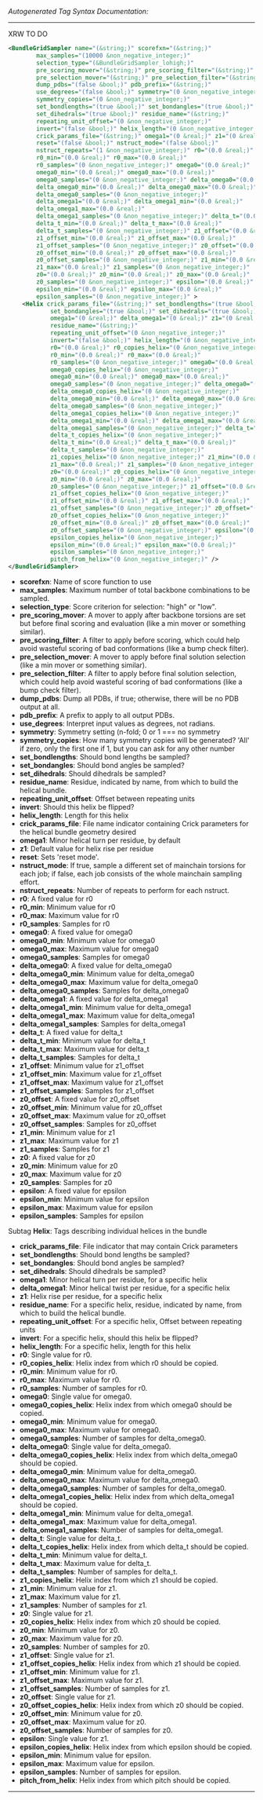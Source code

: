 <!-- THIS IS AN AUTOGENERATED FILE: Don't edit it directly, instead change the schema definition in the code itself. -->

_Autogenerated Tag Syntax Documentation:_

---
XRW TO DO

```xml
<BundleGridSampler name="(&string;)" scorefxn="(&string;)"
        max_samples="(10000 &non_negative_integer;)"
        selection_type="(&BundleGridSampler_lohigh;)"
        pre_scoring_mover="(&string;)" pre_scoring_filter="(&string;)"
        pre_selection_mover="(&string;)" pre_selection_filter="(&string;)"
        dump_pdbs="(false &bool;)" pdb_prefix="(&string;)"
        use_degrees="(false &bool;)" symmetry="(0 &non_negative_integer;)"
        symmetry_copies="(0 &non_negative_integer;)"
        set_bondlengths="(true &bool;)" set_bondangles="(true &bool;)"
        set_dihedrals="(true &bool;)" residue_name="(&string;)"
        repeating_unit_offset="(0 &non_negative_integer;)"
        invert="(false &bool;)" helix_length="(0 &non_negative_integer;)"
        crick_params_file="(&string;)" omega1="(0 &real;)" z1="(0 &real;)"
        reset="(false &bool;)" nstruct_mode="(false &bool;)"
        nstruct_repeats="(1 &non_negative_integer;)" r0="(0.0 &real;)"
        r0_min="(0.0 &real;)" r0_max="(0.0 &real;)"
        r0_samples="(0 &non_negative_integer;)" omega0="(0.0 &real;)"
        omega0_min="(0.0 &real;)" omega0_max="(0.0 &real;)"
        omega0_samples="(0 &non_negative_integer;)" delta_omega0="(0.0 &real;)"
        delta_omega0_min="(0.0 &real;)" delta_omega0_max="(0.0 &real;)"
        delta_omega0_samples="(0 &non_negative_integer;)"
        delta_omega1="(0.0 &real;)" delta_omega1_min="(0.0 &real;)"
        delta_omega1_max="(0.0 &real;)"
        delta_omega1_samples="(0 &non_negative_integer;)" delta_t="(0.0 &real;)"
        delta_t_min="(0.0 &real;)" delta_t_max="(0.0 &real;)"
        delta_t_samples="(0 &non_negative_integer;)" z1_offset="(0.0 &real;)"
        z1_offset_min="(0.0 &real;)" z1_offset_max="(0.0 &real;)"
        z1_offset_samples="(0 &non_negative_integer;)" z0_offset="(0.0 &real;)"
        z0_offset_min="(0.0 &real;)" z0_offset_max="(0.0 &real;)"
        z0_offset_samples="(0 &non_negative_integer;)" z1_min="(0.0 &real;)"
        z1_max="(0.0 &real;)" z1_samples="(0 &non_negative_integer;)"
        z0="(0.0 &real;)" z0_min="(0.0 &real;)" z0_max="(0.0 &real;)"
        z0_samples="(0 &non_negative_integer;)" epsilon="(0.0 &real;)"
        epsilon_min="(0.0 &real;)" epsilon_max="(0.0 &real;)"
        epsilon_samples="(0 &non_negative_integer;)" >
    <Helix crick_params_file="(&string;)" set_bondlengths="(true &bool;)"
            set_bondangles="(true &bool;)" set_dihedrals="(true &bool;)"
            omega1="(0 &real;)" delta_omega1="(0 &real;)" z1="(0 &real;)"
            residue_name="(&string;)"
            repeating_unit_offset="(0 &non_negative_integer;)"
            invert="(false &bool;)" helix_length="(0 &non_negative_integer;)"
            r0="(0.0 &real;)" r0_copies_helix="(0 &non_negative_integer;)"
            r0_min="(0.0 &real;)" r0_max="(0.0 &real;)"
            r0_samples="(0 &non_negative_integer;)" omega0="(0.0 &real;)"
            omega0_copies_helix="(0 &non_negative_integer;)"
            omega0_min="(0.0 &real;)" omega0_max="(0.0 &real;)"
            omega0_samples="(0 &non_negative_integer;)" delta_omega0="(0.0 &real;)"
            delta_omega0_copies_helix="(0 &non_negative_integer;)"
            delta_omega0_min="(0.0 &real;)" delta_omega0_max="(0.0 &real;)"
            delta_omega0_samples="(0 &non_negative_integer;)"
            delta_omega1_copies_helix="(0 &non_negative_integer;)"
            delta_omega1_min="(0.0 &real;)" delta_omega1_max="(0.0 &real;)"
            delta_omega1_samples="(0 &non_negative_integer;)" delta_t="(0.0 &real;)"
            delta_t_copies_helix="(0 &non_negative_integer;)"
            delta_t_min="(0.0 &real;)" delta_t_max="(0.0 &real;)"
            delta_t_samples="(0 &non_negative_integer;)"
            z1_copies_helix="(0 &non_negative_integer;)" z1_min="(0.0 &real;)"
            z1_max="(0.0 &real;)" z1_samples="(0 &non_negative_integer;)"
            z0="(0.0 &real;)" z0_copies_helix="(0 &non_negative_integer;)"
            z0_min="(0.0 &real;)" z0_max="(0.0 &real;)"
            z0_samples="(0 &non_negative_integer;)" z1_offset="(0.0 &real;)"
            z1_offset_copies_helix="(0 &non_negative_integer;)"
            z1_offset_min="(0.0 &real;)" z1_offset_max="(0.0 &real;)"
            z1_offset_samples="(0 &non_negative_integer;)" z0_offset="(0.0 &real;)"
            z0_offset_copies_helix="(0 &non_negative_integer;)"
            z0_offset_min="(0.0 &real;)" z0_offset_max="(0.0 &real;)"
            z0_offset_samples="(0 &non_negative_integer;)" epsilon="(0.0 &real;)"
            epsilon_copies_helix="(0 &non_negative_integer;)"
            epsilon_min="(0.0 &real;)" epsilon_max="(0.0 &real;)"
            epsilon_samples="(0 &non_negative_integer;)"
            pitch_from_helix="(0 &non_negative_integer;)" />
</BundleGridSampler>
```

-   **scorefxn**: Name of score function to use
-   **max_samples**: Maximum number of total backbone combinations to be sampled.
-   **selection_type**: Score criterion for selection: "high" or "low".
-   **pre_scoring_mover**: A mover to apply after backbone torsions are set but before final scoring and evaluation (like a min mover or something similar).
-   **pre_scoring_filter**: A filter to apply before scoring, which could help avoid wasteful scoring of bad conformations (like a bump check filter).
-   **pre_selection_mover**: A mover to apply before final solution selection (like a min mover or something similar).
-   **pre_selection_filter**: A filter to apply before final solution selection, which could help avoid wasteful scoring of bad conformations (like a bump check filter).
-   **dump_pdbs**: Dump all PDBs, if true; otherwise, there will be no PDB output at all.
-   **pdb_prefix**: A prefix to apply to all output PDBs.
-   **use_degrees**: Interpret input values as degrees, not radians.
-   **symmetry**: Symmetry setting (n-fold; 0 or 1 === no symmetry
-   **symmetry_copies**: How many symmetry copies will be generated? 'All' if zero, only the first one if 1, but you can ask for any other number
-   **set_bondlengths**: Should bond lengths be sampled?
-   **set_bondangles**: Should bond angles be sampled?
-   **set_dihedrals**: Should dihedrals be sampled?
-   **residue_name**: Residue, indicated by name, from which to build the helical bundle.
-   **repeating_unit_offset**: Offset between repeating units
-   **invert**: Should this helix be flipped?
-   **helix_length**: Length for this helix
-   **crick_params_file**: File name indicator containing Crick parameters for the helical bundle geometry desired
-   **omega1**: Minor helical turn per residue, by default
-   **z1**: Default value for helix rise per residue
-   **reset**: Sets 'reset mode'.
-   **nstruct_mode**: If true, sample a different set of mainchain torsions for each job; if false, each job consists of the whole mainchain sampling effort.
-   **nstruct_repeats**: Number of repeats to perform for each nstruct.
-   **r0**: A fixed value for r0
-   **r0_min**: Minimum value for r0
-   **r0_max**: Maximum value for r0
-   **r0_samples**: Samples for r0
-   **omega0**: A fixed value for omega0
-   **omega0_min**: Minimum value for omega0
-   **omega0_max**: Maximum value for omega0
-   **omega0_samples**: Samples for omega0
-   **delta_omega0**: A fixed value for delta_omega0
-   **delta_omega0_min**: Minimum value for delta_omega0
-   **delta_omega0_max**: Maximum value for delta_omega0
-   **delta_omega0_samples**: Samples for delta_omega0
-   **delta_omega1**: A fixed value for delta_omega1
-   **delta_omega1_min**: Minimum value for delta_omega1
-   **delta_omega1_max**: Maximum value for delta_omega1
-   **delta_omega1_samples**: Samples for delta_omega1
-   **delta_t**: A fixed value for delta_t
-   **delta_t_min**: Minimum value for delta_t
-   **delta_t_max**: Maximum value for delta_t
-   **delta_t_samples**: Samples for delta_t
-   **z1_offset**: Minimum value for z1_offset
-   **z1_offset_min**: Maximum value for z1_offset
-   **z1_offset_max**: Maximum value for z1_offset
-   **z1_offset_samples**: Samples for z1_offset
-   **z0_offset**: A fixed value for z0_offset
-   **z0_offset_min**: Minimum value for z0_offset
-   **z0_offset_max**: Maximum value for z0_offset
-   **z0_offset_samples**: Samples for z0_offset
-   **z1_min**: Minimum value for z1
-   **z1_max**: Maximum value for z1
-   **z1_samples**: Samples for z1
-   **z0**: A fixed value for z0
-   **z0_min**: Minimum value for z0
-   **z0_max**: Maximum value for z0
-   **z0_samples**: Samples for z0
-   **epsilon**: A fixed value for epsilon
-   **epsilon_min**: Minimum value for epsilon
-   **epsilon_max**: Maximum value for epsilon
-   **epsilon_samples**: Samples for epsilon


Subtag **Helix**:   Tags describing individual helices in the bundle

-   **crick_params_file**: File indicator that may contain Crick parameters
-   **set_bondlengths**: Should bond lengths be sampled?
-   **set_bondangles**: Should bond angles be sampled?
-   **set_dihedrals**: Should dihedrals be sampled?
-   **omega1**: Minor helical turn per residue, for a specific helix
-   **delta_omega1**: Minor helical twist per residue, for a specific helix
-   **z1**: Helix rise per residue, for a specific helix
-   **residue_name**: For a specific helix, residue, indicated by name, from which to build the helical bundle.
-   **repeating_unit_offset**: For a specific helix, Offset between repeating units
-   **invert**: For a specific helix, should this helix be flipped?
-   **helix_length**: For a specific helix, length for this helix
-   **r0**: Single value for r0.
-   **r0_copies_helix**: Helix index from which r0 should be copied.
-   **r0_min**: Minimum value for r0.
-   **r0_max**: Maximum value for r0.
-   **r0_samples**: Number of samples for r0.
-   **omega0**: Single value for omega0.
-   **omega0_copies_helix**: Helix index from which omega0 should be copied.
-   **omega0_min**: Minimum value for omega0.
-   **omega0_max**: Maximum value for omega0.
-   **omega0_samples**: Number of samples for delta_omega0.
-   **delta_omega0**: Single value for delta_omega0.
-   **delta_omega0_copies_helix**: Helix index from which delta_omega0 should be copied.
-   **delta_omega0_min**: Minimum value for delta_omega0.
-   **delta_omega0_max**: Maximum value for delta_omega0.
-   **delta_omega0_samples**: Number of samples for delta_omega0.
-   **delta_omega1_copies_helix**: Helix index from which delta_omega1 should be copied.
-   **delta_omega1_min**: Minimum value for delta_omega1.
-   **delta_omega1_max**: Maximum value for delta_omega1.
-   **delta_omega1_samples**: Number of samples for delta_omega1.
-   **delta_t**: Single value for delta_t.
-   **delta_t_copies_helix**: Helix index from which delta_t should be copied.
-   **delta_t_min**: Minimum value for delta_t.
-   **delta_t_max**: Maximum value for delta_t.
-   **delta_t_samples**: Number of samples for delta_t.
-   **z1_copies_helix**: Helix index from which z1 should be copied.
-   **z1_min**: Minimum value for z1.
-   **z1_max**: Maximum value for z1.
-   **z1_samples**: Number of samples for z1.
-   **z0**: Single value for z1.
-   **z0_copies_helix**: Helix index from which z0 should be copied.
-   **z0_min**: Minimum value for z0.
-   **z0_max**: Maximum value for z0.
-   **z0_samples**: Number of samples for z0.
-   **z1_offset**: Single value for z1.
-   **z1_offset_copies_helix**: Helix index from which z1 should be copied.
-   **z1_offset_min**: Minimum value for z1.
-   **z1_offset_max**: Maximum value for z1.
-   **z1_offset_samples**: Number of samples for z1.
-   **z0_offset**: Single value for z1.
-   **z0_offset_copies_helix**: Helix index from which z0 should be copied.
-   **z0_offset_min**: Minimum value for z0.
-   **z0_offset_max**: Maximum value for z0.
-   **z0_offset_samples**: Number of samples for z0.
-   **epsilon**: Single value for z1.
-   **epsilon_copies_helix**: Helix index from which epsilon should be copied.
-   **epsilon_min**: Minimum value for epsilon.
-   **epsilon_max**: Maximum value for epsilon.
-   **epsilon_samples**: Number of samples for epsilon.
-   **pitch_from_helix**: Helix index from which pitch should be copied.

---
